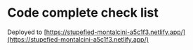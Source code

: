 # Code complete check list

Deployed to [https://stupefied-montalcini-a5c1f3.netlify.app/](https://stupefied-montalcini-a5c1f3.netlify.app/)
